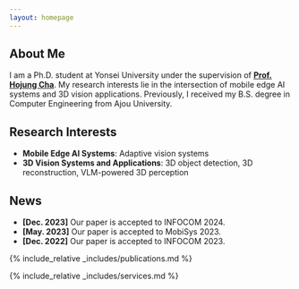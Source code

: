 ```yaml
---
layout: homepage
---
```


## About Me

I am a Ph.D. student at Yonsei University under the supervision of <u><strong><a href="https://mobed.yonsei.ac.kr/">Prof. Hojung Cha</a></strong></u>. My research interests lie in the intersection of mobile edge AI systems and 3D vision applications. Previously, I received my B.S. degree in Computer Engineering from Ajou University.

## Research Interests

- **Mobile Edge AI Systems**: Adaptive vision systems
- **3D Vision Systems and Applications**: 3D object detection, 3D reconstruction, VLM-powered 3D perception

## News

- **[Dec. 2023]** Our paper is accepted to INFOCOM 2024.
- **[May. 2023]** Our paper is accepted to MobiSys 2023.
- **[Dec. 2022]** Our paper is accepted to INFOCOM 2023.

{% include_relative _includes/publications.md %}

{% include_relative _includes/services.md %}